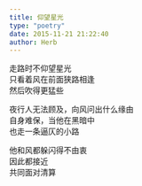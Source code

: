 ```yaml
---  
title: 仰望星光  
type: "poetry"  
date: 2015-11-21 21:22:40  
author: Herb  
---  
```

走路时不仰望星光  
只看着风在前面狭路相逢  
然后吹得更猛些  

夜行人无法顾及，向风问出什么缘由  
自身难保，当他在黑暗中  
也走一条逼仄的小路  

他和风都躲闪得不由衷  
因此都接近  
共同面对清算  
